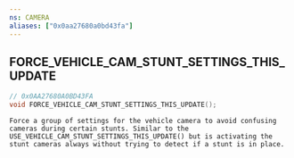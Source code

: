 ```yaml
---
ns: CAMERA
aliases: ["0x0aa27680a0bd43fa"]
---
```

## FORCE_VEHICLE_CAM_STUNT_SETTINGS_THIS_UPDATE

```c
// 0x0AA27680A0BD43FA
void FORCE_VEHICLE_CAM_STUNT_SETTINGS_THIS_UPDATE();
```

```
Force a group of settings for the vehicle camera to avoid confusing cameras during certain stunts. Similar to the USE_VEHICLE_CAM_STUNT_SETTINGS_THIS_UPDATE() but is activating the stunt cameras always without trying to detect if a stunt is in place.
```
